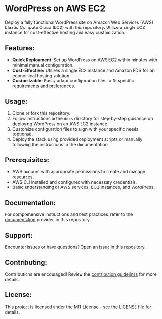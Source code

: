 # WordPress on AWS EC2

Deploy a fully functional WordPress site on Amazon Web Services (AWS) Elastic Compute Cloud (EC2) with this repository. Utilize a single EC2 instance for cost-effective hosting and easy customization.

## Features:

- **Quick Deployment:** Set up WordPress on AWS EC2 within minutes with minimal manual configuration.
- **Cost-Effective:** Utilizes a single EC2 instance and Amazon RDS for an economical hosting solution.
- **Customizable:** Easily adapt configuration files to fit specific requirements and preferences.

## Usage:

1. Clone or fork this repository.
2. Follow instructions in the `docs` directory for step-by-step guidance on deploying WordPress on an AWS EC2 instance.
3. Customize configuration files to align with your specific needs (optional).
4. Deploy the stack using provided deployment scripts or manually following the instructions in the documentation.

## Prerequisites:

- AWS account with appropriate permissions to create and manage resources.
- AWS CLI installed and configured with necessary credentials.
- Basic understanding of AWS services, EC2 instances, and WordPress.

## Documentation:

For comprehensive instructions and best practices, refer to the [documentation](docs/README.md) provided in this repository.

## Support:

Encounter issues or have questions? Open an [issue](https://github.com/KaifShakeel76/wordpress-aws/issues) in this repository.

## Contributing:

Contributions are encouraged! Review the [contribution guidelines](CONTRIBUTING.md) for more details.

## License:

This project is licensed under the MIT License - see the [LICENSE](LICENSE) file for details.
